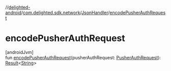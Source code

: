 //[delighted-android](../../../index.md)/[com.delighted.sdk.network](../index.md)/[JsonHandler](index.md)/[encodePusherAuthRequest](encode-pusher-auth-request.md)

# encodePusherAuthRequest

[androidJvm]\
fun [encodePusherAuthRequest](encode-pusher-auth-request.md)(pusherAuthRequest: [PusherAuthRequest](../../com.delighted.sdk.domain.request/-pusher-auth-request/index.md)): [Result](https://kotlinlang.org/api/latest/jvm/stdlib/kotlin/-result/index.html)&lt;[String](https://kotlinlang.org/api/latest/jvm/stdlib/kotlin/-string/index.html)&gt;

